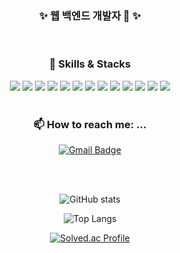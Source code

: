 <!--
### Hi there 👋


**jangjiyu/jangjiyu** is a ✨ _special_ ✨ repository because its `README.md` (this file) appears on your GitHub profile.

Here are some ideas to get you started:

- 🔭 I’m currently working on ...
- 🌱 I’m currently learning ...
- 👯 I’m looking to collaborate on ...
- 🤔 I’m looking for help with ...
- 💬 Ask me about ...
- 📫 How to reach me: ...
- 😄 Pronouns: ...
- ⚡ Fun fact: ...
-->
<div align=center>

### ✨ 웹 백엔드 개발자 🎄 ✨

<br>

### 💪 Skills & Stacks
<div>
<img src="https://img.shields.io/badge/javascript-F7DF1E?style=flat-square&logo=javascript&logoColor=black"> 
<img src="https://img.shields.io/badge/TypeScript-3178C6?style=flat-square&logo=TypeScript&logoColor=white"/>
<img src="https://img.shields.io/badge/node.js-339933?style=flat-square&logo=Node.js&logoColor=white">
<img src="https://img.shields.io/badge/express-000000?style=flat-square&logo=express&logoColor=white">
<img src="https://img.shields.io/badge/NestJS-E0234E?style=flat-square&logo=nestjs&logoColor=white"> 
<img src="https://img.shields.io/badge/Jest-C21325?style=flat-square&logo=jest&logoColor=white">
<img src="https://img.shields.io/badge/mysql-4479A1?style=flat-square&logo=mysql&logoColor=white"> 
<img src="https://img.shields.io/badge/mongoDB-47A248?style=flat-square&logo=MongoDB&logoColor=white">
<img src="https://img.shields.io/badge/Sequelize-52B0E7?style=flat-square&logo=Sequelize&logoColor=white"> 
<img src="https://img.shields.io/badge/Typeform-262627?style=flat-square&logo=Typeform&logoColor=white"> 
<img src="https://img.shields.io/badge/Amazon EC2-FF9900?style=flat-square&logo=amazonec2&logoColor=white"> 
<img src="https://img.shields.io/badge/Amazon RDS-527FFF?style=flat-square&logo=amazonrds&logoColor=white"> 
<img src="https://img.shields.io/badge/Docker-2496ED?style=flat-square&logo=docker&logoColor=white"> 
</div>


<br>

### 📫 How to reach me: ...
[![Gmail Badge](https://img.shields.io/badge/gujiyujang@gmail.com-d14836?style=flat-square&logo=Gmail&logoColor=white&link=mailto:gujiyujang@gmail.com)](mailto:gujiyujang@gmail.com)

<br>
</div>


<div align=center>
<br>

![GitHub stats](https://github-readme-stats.vercel.app/api?username=jangjiyu&show_icons=true&theme=dark)

![Top Langs](https://github-readme-stats.vercel.app/api/top-langs/?username=jangjiyu&layout=compact&theme=dark)

[![Solved.ac Profile](http://mazassumnida.wtf/api/v2/generate_badge?boj=jangjiyu)](https://solved.ac/jjy7995/)

</div>
